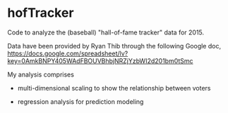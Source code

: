 hofTracker
==========

Code to analyze the (baseball) "hall-of-fame tracker" data for 2015. 

Data have been provided by Ryan Thib through the following Google doc,
https://docs.google.com/spreadsheet/lv?key=0AmkBNPY405WAdFBOUVBhbjNRZjYzbWI2d201bm0tSmc

My analysis comprises

* multi-dimensional scaling to show the relationship between voters

* regression analysis for prediction modeling
